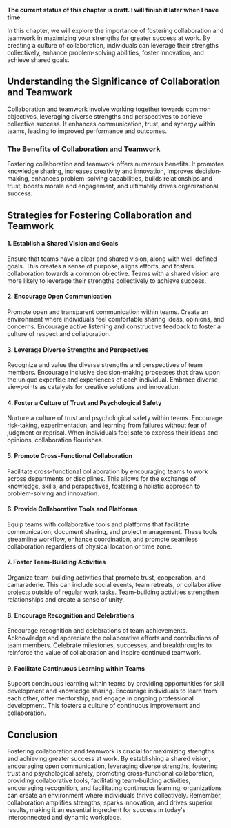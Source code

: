 **The current status of this chapter is draft. I will finish it later when I have time**

In this chapter, we will explore the importance of fostering collaboration and teamwork in maximizing your strengths for greater success at work. By creating a culture of collaboration, individuals can leverage their strengths collectively, enhance problem-solving abilities, foster innovation, and achieve shared goals.

Understanding the Significance of Collaboration and Teamwork
------------------------------------------------------------

Collaboration and teamwork involve working together towards common objectives, leveraging diverse strengths and perspectives to achieve collective success. It enhances communication, trust, and synergy within teams, leading to improved performance and outcomes.

### The Benefits of Collaboration and Teamwork

Fostering collaboration and teamwork offers numerous benefits. It promotes knowledge sharing, increases creativity and innovation, improves decision-making, enhances problem-solving capabilities, builds relationships and trust, boosts morale and engagement, and ultimately drives organizational success.

Strategies for Fostering Collaboration and Teamwork
---------------------------------------------------

#### 1. Establish a Shared Vision and Goals

Ensure that teams have a clear and shared vision, along with well-defined goals. This creates a sense of purpose, aligns efforts, and fosters collaboration towards a common objective. Teams with a shared vision are more likely to leverage their strengths collectively to achieve success.

#### 2. Encourage Open Communication

Promote open and transparent communication within teams. Create an environment where individuals feel comfortable sharing ideas, opinions, and concerns. Encourage active listening and constructive feedback to foster a culture of respect and collaboration.

#### 3. Leverage Diverse Strengths and Perspectives

Recognize and value the diverse strengths and perspectives of team members. Encourage inclusive decision-making processes that draw upon the unique expertise and experiences of each individual. Embrace diverse viewpoints as catalysts for creative solutions and innovation.

#### 4. Foster a Culture of Trust and Psychological Safety

Nurture a culture of trust and psychological safety within teams. Encourage risk-taking, experimentation, and learning from failures without fear of judgment or reprisal. When individuals feel safe to express their ideas and opinions, collaboration flourishes.

#### 5. Promote Cross-Functional Collaboration

Facilitate cross-functional collaboration by encouraging teams to work across departments or disciplines. This allows for the exchange of knowledge, skills, and perspectives, fostering a holistic approach to problem-solving and innovation.

#### 6. Provide Collaborative Tools and Platforms

Equip teams with collaborative tools and platforms that facilitate communication, document sharing, and project management. These tools streamline workflow, enhance coordination, and promote seamless collaboration regardless of physical location or time zone.

#### 7. Foster Team-Building Activities

Organize team-building activities that promote trust, cooperation, and camaraderie. This can include social events, team retreats, or collaborative projects outside of regular work tasks. Team-building activities strengthen relationships and create a sense of unity.

#### 8. Encourage Recognition and Celebrations

Encourage recognition and celebrations of team achievements. Acknowledge and appreciate the collaborative efforts and contributions of team members. Celebrate milestones, successes, and breakthroughs to reinforce the value of collaboration and inspire continued teamwork.

#### 9. Facilitate Continuous Learning within Teams

Support continuous learning within teams by providing opportunities for skill development and knowledge sharing. Encourage individuals to learn from each other, offer mentorship, and engage in ongoing professional development. This fosters a culture of continuous improvement and collaboration.

Conclusion
----------

Fostering collaboration and teamwork is crucial for maximizing strengths and achieving greater success at work. By establishing a shared vision, encouraging open communication, leveraging diverse strengths, fostering trust and psychological safety, promoting cross-functional collaboration, providing collaborative tools, facilitating team-building activities, encouraging recognition, and facilitating continuous learning, organizations can create an environment where individuals thrive collectively. Remember, collaboration amplifies strengths, sparks innovation, and drives superior results, making it an essential ingredient for success in today's interconnected and dynamic workplace.
